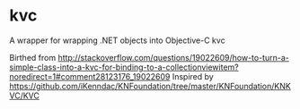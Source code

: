 kvc
===

A wrapper for wrapping .NET objects into Objective-C kvc

Birthed from http://stackoverflow.com/questions/19022609/how-to-turn-a-simple-class-into-a-kvc-for-binding-to-a-collectionviewitem?noredirect=1#comment28123176_19022609
Inspired by https://github.com/iKenndac/KNFoundation/tree/master/KNFoundation/KNKVC/KVC
